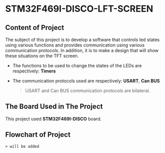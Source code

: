 # STM32F469I-DISCO-LFT-SCREEN

## Content of Project

The subject of this project is to develop a software that controls led states using various functions and provides communication using various communication protocols. In addition, it is to make a design that will show these situations on the TFT screen.

- The functions to be used to change the states of the LEDs are respectively: **Timers**

- The communication protocols used are respectively: **USART**, **Can BUS**
	> USART and Can BUS communication protocols are bilateral.

## The Board Used in The Project

This project used **STM32F469I-DISCO** board.

## Flowchart of Project

	> will be added